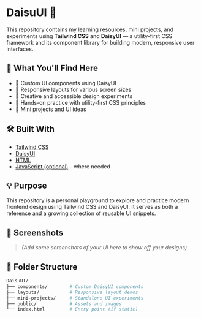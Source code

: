 # DaisuUI 🌼

This repository contains my learning resources, mini projects, and experiments using **Tailwind CSS** and **DaisyUI** — a utility-first CSS framework and its component library for building modern, responsive user interfaces.

## 🚀 What You'll Find Here

- 🔧 Custom UI components using DaisyUI
- 📱 Responsive layouts for various screen sizes
- 🎨 Creative and accessible design experiments
- 🧪 Hands-on practice with utility-first CSS principles
- 📁 Mini projects and UI ideas

## 🛠️ Built With

- [Tailwind CSS](https://tailwindcss.com/)
- [DaisyUI](https://daisyui.com/)
- [HTML](https://developer.mozilla.org/en-US/docs/Web/HTML)
- [JavaScript (optional)](https://developer.mozilla.org/en-US/docs/Web/JavaScript) – where needed

## 💡 Purpose

This repository is a personal playground to explore and practice modern frontend design using Tailwind CSS and DaisyUI. It serves as both a reference and a growing collection of reusable UI snippets.

## 📸 Screenshots

> *(Add some screenshots of your UI here to show off your designs)*

## 📂 Folder Structure

```bash
DaisuUI/
├── components/        # Custom DaisyUI components
├── layouts/           # Responsive layout demos
├── mini-projects/     # Standalone UI experiments
├── public/            # Assets and images
└── index.html         # Entry point (if static)
